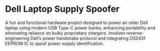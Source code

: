 # Dell Laptop Supply Spoofer
A fun and functional hardware project designed to power an older Dell laptop using modern USB Type-C power banks, enhancing portability and eliminating reliance on bulky proprietary chargers. Involves reverse-engineering Dell’s power handshake protocol and integrating DS2431 EEPROM IC to spoof power supply identification.

